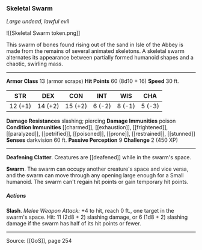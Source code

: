 ### Skeletal Swarm
_Large undead, lawful evil_

![[Skeletal Swarm token.png]]

This swarm of bones found rising out of the sand in Isle of the Abbey is made from the remains of several animated skeletons. A skeletal swarm alternates its appearance between partially formed humanoid shapes and a chaotic, swirling mass.






---

**Armor Class** 13 (armor scraps)
**Hit Points** 60 (8d10 + 16)
**Speed** 30 ft.

| STR     | DEX     | CON     | INT     | WIS     | CHA     |
|---------|---------|---------|---------|---------|---------|
| 12 (+1) | 14 (+2) | 15 (+2) | 6 (-2) | 8 (-1) | 5 (-3) |

**Damage Resistances** slashing; piercing
**Damage Immunities** poison
**Condition Immunities** [[charmed]], [[exhaustion]], [[frightened]], [[paralyzed]], [[petrified]], [[poisoned]], [[prone]], [[restrained]], [[stunned]]
**Senses** darkvision 60 ft.
**Passive Perception** 9
**Challenge** 2 (450 XP)

---

**Deafening Clatter**. Creatures are [[deafened]] while in the swarm's space.

**Swarm**. The swarm can occupy another creature's space and vice versa, and the swarm can move through any opening large enough for a Small humanoid. The swarm can't regain hit points or gain temporary hit points.

##### Actions
**Slash**. _Melee Weapon Attack:_ +4 to hit, reach 0 ft., one target in the swarm's space. Hit: 11 (2d8 + 2) slashing damage, or 6 (1d8 + 2) slashing damage if the swarm has half of its hit points or fewer.


---

Source: [[GoS]], page 254
